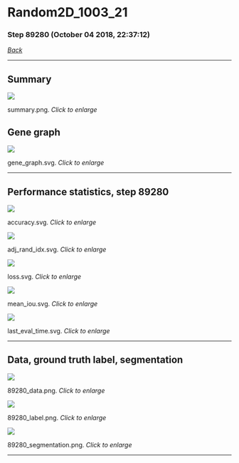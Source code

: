 # Random2D_1003_21

### Step 89280 (October 04 2018, 22:37:12)

[_Back_](..)

---

## Summary

<div class="images"><a href="media/summary.png"><img  src="media/summary.png" align="center"></a><p>summary.png. <i>Click to enlarge</i></p></div>

## Gene graph

<div class="images"><a href="media/gene_graph.svg"><img  src="media/gene_graph.svg" align="center"></a><p>gene_graph.svg. <i>Click to enlarge</i></p></div>

---

## Performance statistics, step 89280

<div class="images"><a href="media/accuracy.svg"><img class="mini" src="media/accuracy.svg" align="center"></a><p>accuracy.svg. <i>Click to enlarge</i></p></div>
<div class="images"><a href="media/adj_rand_idx.svg"><img class="mini" src="media/adj_rand_idx.svg" align="center"></a><p>adj_rand_idx.svg. <i>Click to enlarge</i></p></div>
<div class="images"><a href="media/loss.svg"><img class="mini" src="media/loss.svg" align="center"></a><p>loss.svg. <i>Click to enlarge</i></p></div>
<div class="images"><a href="media/mean_iou.svg"><img class="mini" src="media/mean_iou.svg" align="center"></a><p>mean_iou.svg. <i>Click to enlarge</i></p></div>
<div class="images"><a href="media/last_eval_time.svg"><img class="mini" src="media/last_eval_time.svg" align="center"></a><p>last_eval_time.svg. <i>Click to enlarge</i></p></div>

---

## Data, ground truth label, segmentation

<div class="images"><a href="media/89280_data.png"><img class="mini" src="media/89280_data.png" align="center"></a><p>89280_data.png. <i>Click to enlarge</i></p></div>
<div class="images"><a href="media/89280_label.png"><img class="mini" src="media/89280_label.png" align="center"></a><p>89280_label.png. <i>Click to enlarge</i></p></div>
<div class="images"><a href="media/89280_segmentation.png"><img class="mini" src="media/89280_segmentation.png" align="center"></a><p>89280_segmentation.png. <i>Click to enlarge</i></p></div>

---


